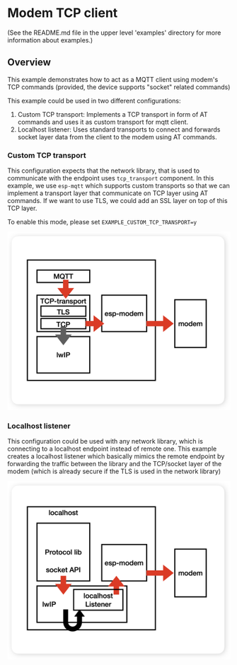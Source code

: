 # Modem TCP client

(See the README.md file in the upper level 'examples' directory for more information about examples.)

## Overview
This example demonstrates how to act as a MQTT client using modem's TCP commands (provided, the device supports "socket" related commands)

This example could be used in two different configurations:
1) Custom TCP transport: Implements a TCP transport in form of AT commands and uses it as custom transport for mqtt client.
2) Localhost listener: Uses standard transports to connect and forwards socket layer data from the client to the modem using AT commands.

### Custom TCP transport

This configuration expects that the network library, that is used to communicate with the endpoint uses `tcp_transport` component. In this example, we use `esp-mqtt` which supports custom transports so that we can implement a transport layer that communicate on TCP layer using AT commands. If we want to use TLS, we could add an SSL layer on top of this TCP layer.

To enable this mode, please set `EXAMPLE_CUSTOM_TCP_TRANSPORT=y`

![with custom tcp transport](at_client_tcp_transport.png)

### Localhost listener

This configuration could be used with any network library, which is connecting to a localhost endpoint instead of remote one. This example creates a localhost listener which basically mimics the remote endpoint by forwarding the traffic between the library and the TCP/socket layer of the modem (which is already secure if the TLS is used in the network library)

![with localhost listener](at_client_localhost.png)
